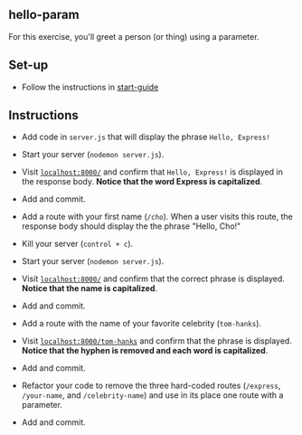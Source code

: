 ## hello-param
For this exercise, you'll greet a person (or thing) using a parameter.

## Set-up
- Follow the instructions in [start-guide](../start-guide.md)

## Instructions
- Add code in `server.js` that will display the phrase `Hello, Express!`
- Start your server (`nodemon server.js`).
- Visit [`localhost:8000/`](http://localhost:8000/express) and confirm that `Hello, Express!` is displayed in the response body. __Notice that the word Express is capitalized__.
- Add and commit.

- Add a route with your first name (`/cho`). When a user visits this route, the response body should display the the phrase "Hello, Cho!"
- Kill your server (`control + c`).
- Start your server (`nodemon server.js`).
- Visit [`localhost:8000/`](http://localhost:8000/cho) and confirm that the correct phrase is displayed. __Notice that the name is capitalized__.
- Add and commit.

- Add a route with the name of your favorite celebrity (`tom-hanks`).
- Visit [`localhost:8000/tom-hanks`](http://localhost:8000/tom-hanks) and confirm that the phrase is displayed. __Notice that the hyphen is removed and each word is capitalized__.
- Add and commit.

- Refactor your code to remove the three hard-coded routes (`/express`, `/your-name`, and `/celebrity-name`) and use in its place one route with a parameter.
- Add and commit.
